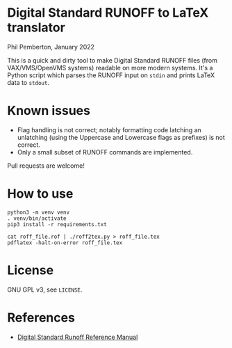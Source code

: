 # Digital Standard RUNOFF to LaTeX translator

Phil Pemberton, January 2022

This is a quick and dirty tool to make Digital Standard RUNOFF files (from VAX/VMS/OpenVMS systems) readable on more modern systems. It's a Python script which parses the RUNOFF input on `stdin` and prints LaTeX data to `stdout`.

# Known issues

  - Flag handling is not correct; notably formatting code latching an unlatching (using the Uppercase and Lowercase flags as prefixes) is not correct.
  - Only a small subset of RUNOFF commands are implemented.

Pull requests are welcome!


# How to use

```
python3 -m venv venv
. venv/bin/activate
pip3 install -r requirements.txt

cat roff_file.rof | ./roff2tex.py > roff_file.tex
pdflatex -halt-on-error roff_file.tex
```

# License

GNU GPL v3, see `LICENSE`.


# References

  - [Digital Standard Runoff Reference Manual](http://bitsavers.trailing-edge.com/pdf/dec/vax/vms/5.0/AA-LA15A-TE_VAX_5.0_Digitial_Standard_Runoff_Reference_Manual_198804.pdf)
